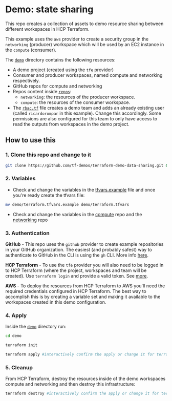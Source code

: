 # Demo: state sharing
This repo creates a collection of assets to demo resource sharing between different workspaces in HCP Terraform. 

This example uses the `aws` provider to create a security group in the `networking` (producer) workspace which will be used by an EC2 instance in the `compute` (consumer).

The [`demo`](./demo/) directory contains the following resources:
- A demo project (created using the `tfe` provider)
- Consumer and producer workspaces, named compute and networking respectively.
- GitHub repos for compute and networking
- Repos content inside [`repos`](./demo/repos/):
    - `networking`: the resources of the producer workspace.
    - `compute`: the resources of the consumer workspace.
- The [`rbac.tf`](./demo/rbac.tf) file creates a demo team and adds an already existing user (called `ricardorompar` in this example). Change this accordingly. Some permissions are also configured for this team to only have access to read the outputs from workspaces in the demo project.

## How to use this

### 1. Clone this repo and change to it
```bash
git clone https://github.com/tf-demos/terraform-demo-data-sharing.git && cd terraform-demo-data-sharing
```

### 2. Variables
- Check and change the variables in the [tfvars.example](./demo/terraform.tfvars.example) file and once you're ready create the tfvars file:

```bash
mv demo/terraform.tfvars.example demo/terraform.tfvars
```
- Check and change the variables in the [compute](./demo/repos/compute/variables.tf) repo and the [networking](./demo/repos/networking/variables.tf) repo

### 3. Authentication
**GitHub** - This repo uses the `github` provider to create example repositories in your GitHub organization. The easiest (and probably safest) way to authenticate to GitHub in the CLI is using the `gh` CLI. More info [here](https://cli.github.com/manual/gh_auth_login).

**HCP Terraform** - To use the `tfe` provider you will also need to be logged in to HCP Terraform (where the project, workspaces and team will be created). Use `terraform login` and provide a valid token. See [more](https://developer.hashicorp.com/terraform/cli/commands/login).

**AWS** - To deploy the resources from HCP Terraform to AWS you'll need the required credentials configured in HCP Terraform. The best way to accomplish this is by creating a variable set and making it available to the workspaces created in this demo configuration.

### 4. Apply
Inside the [`demo`](./demo/) directory run:

```bash
cd demo

terraform init

terraform apply #interactively confirm the apply or change it for terraform apply -auto-approve
```

### 5. Cleanup

From HCP Terraform, destroy the resources inside of the demo workspaces compute and networking and then destroy this infrastructure:

```bash
terraform destroy #interactively confirm the apply or change it for terraform destroy -auto-approve
```



